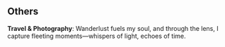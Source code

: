 ## Others

<strong>Travel & Photography</strong>: Wanderlust fuels my soul, and through the lens, I capture fleeting moments—whispers of light, echoes of time.

<html lang="en">
<head>
    <meta charset="UTF-8">
    <meta name="viewport" content="width=device-width, initial-scale=1.0">
    <title>Interactive Map with Image Gallery</title>
    <link rel="stylesheet" href="https://unpkg.com/leaflet/dist/leaflet.css" />
    <script src="https://unpkg.com/leaflet/dist/leaflet.js"></script>
    <script src="https://d3js.org/d3.v6.min.js"></script>
    <style>
        #map { width: 100%; height: 400px; position: relative; z-index: 1; }
        .popup-image {
            width: 30px;
            height: 30px;
            object-fit: cover;
            aspect-ratio: 1/1;
            border-radius: 5px;
            cursor: pointer;
            border: 2px solid white; /* White border */
        }
        .popup-text {
            font-size: 8px;
            font-weight: bold;
            color: black;
            text-shadow: -1px -1px 0 white, 1px -1px 0 white, -1px 1px 0 white, 1px 1px 0 white;
            text-align: center;
            padding: 1px 3px;
            border-radius: 3px;
            position: absolute;
            transform: translateY(-15px) translateX(-32px);
        }
        .popup-text-only {
            font-size: 8px;
            font-weight: bold;
            color: black;
            text-shadow: -1px -1px 0 white, 1px -1px 0 white, -1px 1px 0 white, 1px 1px 0 white;
            text-align: center;
            padding: 1px 3px;
            border-radius: 3px;
            position: absolute;
            transform: translateY(10px) translateX(30px);
        }
        .gallery-popup {
            display: none;
            position: fixed;
            top: 50%;
            left: 50%;
            transform: translate(-50%, -50%);
            background: rgba(0, 0, 0, 0.8);
            padding: 20px;
            border-radius: 10px;
            z-index: 10000;
            box-shadow: 0 4px 10px rgba(0, 0, 0, 0.5);
            text-align: center;
        }
        .gallery-popup img {
            max-width: 100%;
            object-fit: contain;
            border-radius: 10px;
        }
        .close-btn, .prev-btn, .next-btn {
            position: absolute;
            color: white;
            font-size: 20px;
            cursor: pointer;
        }
        .close-btn { top: 10px; right: 20px; }
        .prev-btn { top: 50%; left: 20px; transform: translateY(-50%); }
        .next-btn { top: 50%; right: 20px; transform: translateY(-50%); }
    </style>
</head>
<body>

<div id="map"></div>
<div class="gallery-popup" id="gallery-popup">
    <span class="close-btn" onclick="closeGallery()">×</span>
    <span class="prev-btn" onclick="prevImage()">❮</span>
    <img id="gallery-img" src="" alt="Gallery Image">
    <span class="next-btn" onclick="nextImage()">❯</span>
</div>

<script>
    var map = L.map('map').setView([35, 40], 3.4);

    L.tileLayer('https://{s}.tile.openstreetmap.org/{z}/{x}/{y}.png', {
        attribution: '&copy; OpenStreetMap contributors'
    }).addTo(map);

    // Mapping non-English names to English
    var countryNameMapping = {
        "États-Unis": "United States of America",
        "Deutschland": "Germany",
        "España": "Spain",
        "Brasil": "Brazil",
        "Россия": "Russia",
        "中国": "China",
        "日本": "Japan",
        "대한민국": "South Korea",
        "المملكة العربية السعودية": "Saudi Arabia",
        "Italia": "Italy",
        "भारत": "India",
        "الإمارات العربية المتحدة": "United Arab Emirates",
        "Türkiye": "Turkey",
        "México": "Mexico",
        "United Kingdom": "United Kingdom", // Already correct
        "France": "France" // Already correct
    };

    // List of visited countries
    var visitedList = {
        "United States of America": ["New York"],
        "France": ["Paris"],
        "China": ["Beijing"],
        "Sri Lanka": ["Colombo", "Mirissa", "Ella", "Kandy", "Galle"],
        "Australia": ["Sydney", "Melbourne"],
        "Mexico": ["Mexico City", "Guanajuato"],
        "Italy": ["Rome", "Venice", "Florence"],
        "Spain": ["Barcelona", "Madrid"],
        "Greece": ["Athens", "Santorini"],
        "Turkey": ["Istanbul"],
        "United Arab Emirates": ["Dubai"],
        "Oman": ["Muscat"],
        "Andorra": ["Andorra la Vella"],
        "Canada": ["Vancouver"],
        "Bahrain": ["Manama"],
        "Austria": ["Vienna"],
        "Hungary": ["Budapest"],
        "Slovakia": ["Bratislava"],
        "Morocco": ["Marrakesh", "Casablanca", "Tangier", "Merzouga", "Chefchaouen", "Fez"],
        "Egypt": ["Cairo", "Luxor", "Aswan"],
        "Saudi Arabia": ["Jeddah"],
        "Switzerland": ["Geneva", "Interlaken"],
        "Vatican City": ["Vatican City"],
        "Vietnam": ["Hanoi"],
    };

    // Load real country borders from GeoJSON (Only draw visited countries)
    fetch("https://raw.githubusercontent.com/johan/world.geo.json/master/countries.geo.json")
        .then(response => response.json())
        .then(data => {
            L.geoJSON(data, {
                filter: function (feature) {
                    let countryName = feature.properties.name;
                    // Convert to English if needed
                    if (countryNameMapping[countryName]) {
                        countryName = countryNameMapping[countryName];
                    }
                    return visitedList.hasOwnProperty(countryName);
                },
                style: function (feature) {
                    return { color: "#008000", weight: 2, fillOpacity: 0.3 };  // Green for visited
                },
                onEachFeature: function (feature, layer) {
                    let countryName = feature.properties.name;
                    // Convert to English if needed
                    if (countryNameMapping[countryName]) {
                        countryName = countryNameMapping[countryName];
                    }
                    layer.bindTooltip(countryName, { permanent: false, direction: "auto" });
                }
            }).addTo(map);
        });

    var cities = [
        // Europe
        { name: "Paris", coords: [48.8566, 2.3522], zoomLevel: 3 },
        { name: "Istanbul", coords: [41.015137, 28.979530], zoomLevel: 2 },
        { name: "Vienna", coords: [48.1236, 16.2148], zoomLevel: 2 },
        { name: "Budapest", coords: [47.497913, 19.040236], zoomLevel: 2 },
        { name: "Bratislava", coords: [48.1486, 17.1077], zoomLevel: 5 },
        { name: "Barcelona", coords: [41.3874, 2.1686], zoomLevel: 2 },
        { name: "Madrid", coords: [40.4167, -3.7033], zoomLevel: 3 },
        { name: "Andorra", coords: [42.5063, 1.5218], zoomLevel: 5 },
        { name: "Athens", coords: [37.9838, 23.7275], zoomLevel: 5 },
        { name: "Santorini", coords: [36.3932, 25.4615], zoomLevel: 2 },
        // America
        { name: "San Francisco", coords: [37.7749, -122.4194], zoomLevel: 2 },
        { name: "Los Angeles", coords: [34.0522, -118.2436], zoomLevel: 2 },
        { name: "New York", coords: [40.7128, -74.0060], zoomLevel: 2 },
        { name: "Boston", coords: [42.3555, -71.0565], zoomLevel: 2 },
        { name: "Philadelphia", coords: [39.9526, -75.1652], zoomLevel: 2 },
        { name: "Mexico City", coords: [19.4326, -99.1332], zoomLevel: 3 },
        { name: "Guanajuato", coords: [21.0190, -101.2574], zoomLevel: 2 },
        { name: "Vancouver", coords: [49.2827, -123.1207], zoomLevel: 2 },
        // China
        { name: "Tibet", coords: [29.6472, 91.1174], zoomLevel: 2 },
        { name: "Sichuan", coords: [30.6509, 104.0757], zoomLevel: 2 },
        { name: "Beijing", coords: [39.9042, 116.4074], zoomLevel: 2 },
        { name: "Fujian", coords: [26.0998, 119.2966], zoomLevel: 2 },
        { name: "Tianjin", coords: [39.0851, 117.1994], zoomLevel: 2 },
        { name: "Hebei", coords: [38.0360, 114.4698], zoomLevel: 2 },
        { name: "Hunan", coords: [28.1142, 112.9833], zoomLevel: 2 },
        { name: "Guangdong", coords: [23.3417, 113.4244], zoomLevel: 2 },
        { name: "Gansu", coords: [36.0594, 103.8263], zoomLevel: 2 },
        { name: "Jilin", coords: [43.8378, 126.5494], zoomLevel: 2 },
        { name: "Liaoning", coords: [41.8357, 123.4291], zoomLevel: 2 },
        { name: "Qinghai", coords: [35.7452, 96.1345], zoomLevel: 2 },
        { name: "Shaanxi", coords: [35.1917, 108.8701], zoomLevel: 2 },
        { name: "Shandong", coords: [36.6683, 117.0204], zoomLevel: 2 },
        { name: "Shanxi", coords: [37.8722, 112.5627], zoomLevel: 2 },
        { name: "Yunnan", coords: [25.0453, 102.7097], zoomLevel: 2 },
        { name: "Shanghai", coords: [31.2304, 121.4737], zoomLevel: 2 },
        { name: "Hong Kong", coords: [22.3193, 114.1694], zoomLevel: 2 },
        // Asia
        { name: "Hanoi", coords: [21.0278, 105.8342], zoomLevel: 2 },
        { name: "Ella", coords: [6.8667, 81.0466], zoomLevel: 3 },
        { name: "Sigiriya", coords: [7.9570, 80.7603], zoomLevel: 2 },
        { name: "Colombo", coords: [6.9271, 79.8612], zoomLevel: 2 },
        { name: "Muscat", coords: [23.5880, 58.3829], zoomLevel: 2 },
        { name: "Jeddah", coords: [21.5292, 39.1611], zoomLevel: 2 },
        // Africa
        { name: "Cairo", coords: [30.0444, 31.2357], zoomLevel: 3 },
        { name: "Aswan", coords: [24.0889, 32.8998], zoomLevel: 2 },
        { name: "Luxor", coords: [25.6872, 32.6396], zoomLevel: 3 },
        { name: "Merzouga", coords: [31.0802, -4.0134], zoomLevel: 2 },
        { name: "Marrakesh", coords: [31.6225, -7.9898], zoomLevel: 5 },
        { name: "Tangier", coords: [35.7595, -5.8340], zoomLevel: 3 },
        { name: "Fez", coords: [34.0181, -5.0078], zoomLevel: 5 },
        { name: "Chefchaouen", coords: [35.1688, -5.2684], zoomLevel: 5 },
        { name: "Casablanca", coords: [33.5731, -7.5898], zoomLevel: 5 },
    ];

    var cityImages = {
        "Guanajuato": [
            "https://story-vl.s3.us-east-1.amazonaws.com/map/guanajuato1.JPG",
            "https://story-vl.s3.us-east-1.amazonaws.com/map/guanajuato0.JPG",
        ],
        "Mexico City": [
            "https://story-vl.s3.us-east-1.amazonaws.com/map/mexico0.JPG",
            "https://story-vl.s3.us-east-1.amazonaws.com/map/mexico1.JPG",
        ],
        "Paris": [
            "https://story-vl.s3.us-east-1.amazonaws.com/map/paris0.jpg",
            "https://story-vl.s3.us-east-1.amazonaws.com/map/paris1.JPG",
            "https://story-vl.s3.us-east-1.amazonaws.com/map/paris2.JPG"
        ],
        "Istanbul": [
            "https://story-vl.s3.us-east-1.amazonaws.com/map/istanbul0.JPG",
            "https://story-vl.s3.us-east-1.amazonaws.com/map/istanbul1.JPG",
            "https://story-vl.s3.us-east-1.amazonaws.com/map/istanbul2.JPG",
            "https://story-vl.s3.us-east-1.amazonaws.com/map/istanbul3.JPG",
            "https://story-vl.s3.us-east-1.amazonaws.com/map/istanbul4.JPG",
        ],
        "Vienna": [
            "https://story-vl.s3.us-east-1.amazonaws.com/map/vienna0.JPG",
        ],
        "Budapest": [
            "https://story-vl.s3.us-east-1.amazonaws.com/map/budapest0.JPG",
            "https://story-vl.s3.us-east-1.amazonaws.com/map/budapest1.jpg"
        ],
        "Barcelona": [
            "https://story-vl.s3.us-east-1.amazonaws.com/map/barcelona0.JPG",
            "https://story-vl.s3.us-east-1.amazonaws.com/map/barcelona1.JPG",
            "https://story-vl.s3.us-east-1.amazonaws.com/map/barcelona2.JPG",
            "https://story-vl.s3.us-east-1.amazonaws.com/map/barcelona3.JPG",
            "https://story-vl.s3.us-east-1.amazonaws.com/map/barcelona4.JPG",
        ],
        "Madrid": [
            "https://story-vl.s3.us-east-1.amazonaws.com/map/madrid0.JPG",
        ],
        "Muscat": [
            "https://story-vl.s3.us-east-1.amazonaws.com/map/muscat0.JPG",
        ],
        "Andorra": [
            "https://story-vl.s3.us-east-1.amazonaws.com/map/andorra0.JPG",
        ],
        "Athens": [
            "https://story-vl.s3.us-east-1.amazonaws.com/map/athens0.JPG",
            "https://story-vl.s3.us-east-1.amazonaws.com/map/athens1.JPG",
        ],
        "Santorini": [
            "https://story-vl.s3.us-east-1.amazonaws.com/map/santorini0.JPG",
            "https://story-vl.s3.us-east-1.amazonaws.com/map/santorini1.JPG",
        ],
        "Vancouver": [
           "https://story-vl.s3.us-east-1.amazonaws.com/map/vancouver0.JPG",
           "https://story-vl.s3.us-east-1.amazonaws.com/map/vancouver1.JPG",
           "https://story-vl.s3.us-east-1.amazonaws.com/map/vancouver2.JPG",
        ],
        "Tibet": [
            "https://story-vl.s3.us-east-1.amazonaws.com/map/tibet1.JPG",
            "https://story-vl.s3.us-east-1.amazonaws.com/map/tibet0.JPG",
        ],
        "Sichuan": [
            "https://story-vl.s3.us-east-1.amazonaws.com/map/sichuan0.JPG",
            "https://story-vl.s3.us-east-1.amazonaws.com/map/sichuan1.JPG",
        ],
        "Hanoi": [
            "https://story-vl.s3.us-east-1.amazonaws.com/map/hanoi1.JPG",
            "https://story-vl.s3.us-east-1.amazonaws.com/map/hanoi2.JPG",
            "https://story-vl.s3.us-east-1.amazonaws.com/map/hanoi3.JPG",
        ],
        "Merzouga": [
            "https://story-vl.s3.us-east-1.amazonaws.com/map/merzouga0.JPG",
        ],
        "Marrakesh": [
            "https://story-vl.s3.us-east-1.amazonaws.com/map/marrakesh0.jpg",
        ],
        "Tangier": [
            "https://story-vl.s3.us-east-1.amazonaws.com/map/tangier0.JPG",
            "https://story-vl.s3.us-east-1.amazonaws.com/map/tangier1.JPG",
        ],
        "Fez": [
            "https://story-vl.s3.us-east-1.amazonaws.com/map/fes0.JPG",
        ],
        "Chefchaouen": [
            "https://story-vl.s3.us-east-1.amazonaws.com/map/chefchaouen0.JPG",
            "https://story-vl.s3.us-east-1.amazonaws.com/map/chefchaouen1.JPG",
        ],
        "Colombo": [
            "https://story-vl.s3.us-east-1.amazonaws.com/map/colombo1.jpg",
            "https://story-vl.s3.us-east-1.amazonaws.com/map/colombo0.JPG",
        ],
        "Ella": [
            "https://story-vl.s3.us-east-1.amazonaws.com/map/ella0.jpg"
        ],
        "San Francisco": [
             "https://story-vl.s3.us-east-1.amazonaws.com/map/sf0.JPG"
        ],
    };

    var currentCity = "";
    var currentImageIndex = 0;

    function openGallery(city) {
        if (cityImages[city]) {
            currentCity = city;
            currentImageIndex = 0;
            document.getElementById("gallery-img").src = cityImages[city][currentImageIndex];
            document.getElementById("gallery-popup").style.display = "block";
        }
    }

    function closeGallery() {
        document.getElementById("gallery-popup").style.display = "none";
    }

    function nextImage() {
        if (currentCity && cityImages[currentCity]) {
            currentImageIndex = (currentImageIndex + 1) % cityImages[currentCity].length;
            document.getElementById("gallery-img").src = cityImages[currentCity][currentImageIndex];
        }
    }

    function prevImage() {
        if (currentCity && cityImages[currentCity]) {
            currentImageIndex = (currentImageIndex - 1 + cityImages[currentCity].length) % cityImages[currentCity].length;
            document.getElementById("gallery-img").src = cityImages[currentCity][currentImageIndex];
        }
    }

    var markers = [];

    function updateCityMarkers() {
        markers.forEach(marker => map.removeLayer(marker)); // Remove old markers
        markers = [];

        var currentZoom = map.getZoom();

        cities.forEach(city => {
            if (currentZoom >= city.zoomLevel){
                if (cityImages.hasOwnProperty(city.name) && cityImages[city.name].length > 0) {
                    var icon = L.divIcon({
                        className: "custom-icon",
                        html: `<div class='custom-popup'>
                                  <img class='popup-image' src='${cityImages[city.name][0]}' data-city='${city.name}' />
                                  <span class='popup-text'>${city.name}</span>
                               </div>`,
                        iconSize: [100, 100],
                        iconAnchor: [50, 20]
                    });
                }
                else{
                    var icon = L.divIcon({
                        className: "custom-icon",
                        html: `<div class='custom-popup'>
                                  <span class='popup-text-only'>${city.name}</span>
                               </div>`,
                        iconSize: [100, 100],
                        iconAnchor: [50, 20]
                    });
                }
                var marker = L.marker(city.coords, {icon: icon}).addTo(map);
                markers.push(marker);
            }
        });
    }

    map.on("zoomend", updateCityMarkers);
    updateCityMarkers();

    document.body.addEventListener("click", function (event) {
        if (event.target.classList.contains("popup-image")) {
            var city = event.target.getAttribute("data-city");
            openGallery(city);
        }
    });

</script>

</body>
</html>

